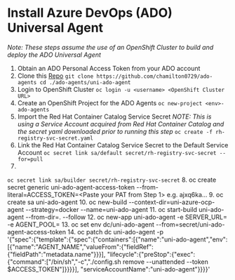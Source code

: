 # Install Azure DevOps (ADO) Universal Agent
_Note: These steps assume the use of an OpenShift Cluster to build and deploy the ADO Universal Agent_

1. Obtain an ADO Personal Access Token from your ADO account
2. Clone this [Repo](https://github.com/chamilton0729/ado-agents)
``` git clone https://github.com/chamilton0729/ado-agents cd ./ado-agents/uni-ado-agent ```
3. Login to OpenShift Cluster
`oc login -u <username> <OpenShift Cluster URL>`
4. Create an OpenShift Project for the ADO Agents
`oc new-project <env>-ado-agents`
5. Import the Red Hat Container Catalog Service Secret
_NOTE:  This is using a Service Account acquired from Red Hat Container Catalog and the secret yaml downloaded prior to running this step_
`oc create -f rh-registry-svc-secret.yaml`
6. Link the Red Hat Container Catalog Service Secret to the Default Service Account
`oc secret link sa/default secret/rh-registry-svc-secret --for=pull`
7. 
`oc secret link sa/builder secret/rh-registry-svc-secret`
8. oc create secret generic uni-ado-agent-access-token --from-literal=ACCESS_TOKEN=<Paste your PAT from Step 1>
    e.g. ajxq6ka...
9. oc create sa uni-ado-agent
10. oc new-build <URL to GIT> --context-dir=uni-azure-ocp-agent --strategy=docker --name=uni-ado-agent
11. oc start-build uni-ado-agent --from-dir=. --follow
12. oc new-app uni-ado-agent -e SERVER_URL=<ADO Org URL> -e AGENT_POOL=<ADO Pool Name>
13. oc set env dc/uni-ado-agent --from=secret/uni-ado-agent-access-token
14. oc patch dc uni-ado-agent -p \
    '{"spec":{"template":{"spec":{"containers":[{"name":"uni-ado-agent","env":
    [{"name":"AGENT_NAME","valueFrom":{"fieldRef":{"fieldPath":"metadata.name"}}}],
    "lifecycle":{"preStop":{"exec":{"command":["/bin/sh","-c","./config.sh remove --unattended --token $ACCESS_TOKEN"]}}}}],
    "serviceAccountName":"uni-ado-agent"}}}}'
